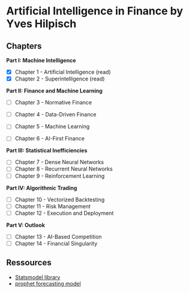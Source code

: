 # Artificial Intelligence in Finance by Yves Hilpisch


## Chapters 

**Part I: Machine Intelligence**

- [X] Chapter 1 - Artificial Intelligence (read)
- [X] Chapter 2 - Superintelligence (read)

**Part II: Finance and Machine Learning**

- [ ] Chapter 3 - Normative Finance
- [ ] Chapter 4 - Data-Driven Finance
- [ ] Chapter 5 - Machine Learning
- [ ] Chapter 6 - AI-First Finance


**Part III: Statistical Inefficiencies**

- [ ] Chapter 7 - Dense Neural Networks
- [ ] Chapter 8 - Recurrent Neural Networks
- [ ] Chapter 9 - Reinforcement Learning

**Part IV: Algorithmic Trading**

- [ ] Chapter 10 - Vectorized Backtesting
- [ ] Chapter 11 - Risk Management
- [ ] Chapter 12 - Execution and Deployment

**Part V: Outlook**

- [ ] Chapter 13 - AI-Based Competition
- [ ] Chapter 14 - Financial Singularity

## Ressources

- [Statsmodel library](https://www.statsmodels.org/stable/examples/index.html)
- [prophet forecasting model](https://facebook.github.io/prophet/)

